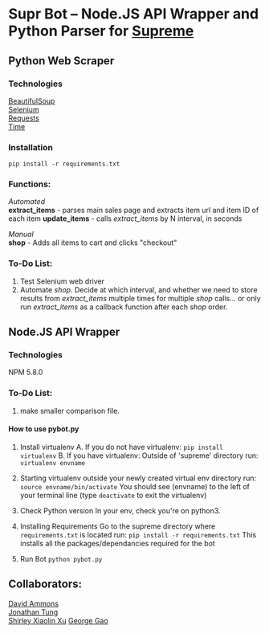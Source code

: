 # Supr Bot – Node.JS API Wrapper and Python Parser for [Supreme](https://www.supremenewyork.com)

## Python Web Scraper

### Technologies
[BeautifulSoup](https://www.crummy.com/software/BeautifulSoup/bs4/doc/)  
[Selenium](https://www.seleniumhq.org/)  
[Requests](http://docs.python-requests.org/en/master/)  
[Time](https://docs.python.org/2/library/time.html)

### Installation
`pip install -r requirements.txt`

### Functions:

*Automated*  
**extract_items** - parses main sales page and extracts item url and item ID of each item
**update_items** - calls *extract_items* by N interval, in seconds

*Manual*  
**shop** - Adds all items to cart and clicks "checkout"

### To-Do List:
1. Test Selenium web driver
2. Automate *shop*. Decide at which interval, and whether we need to store results from *extract_items* multiple times for multiple *shop* calls... or only run *extract_items* as a callback function after each *shop* order.

## Node.JS API Wrapper

### Technologies
NPM 5.8.0

### To-Do List:
1. make smaller comparison file. 

#### How to use pybot.py

1. Install virtualenv
		A. If you do not have virtualenv:
			`pip install virtualenv`
		B. If you have virtualenv:
			Outside of 'supreme' directory run: `virtualenv envname`

2. Starting virtualenv
		outside your newly created virtual env directory run: `source envname/bin/activate`
		You should see (envname) to the left of your terminal line
		(type `deactivate` to exit the virtualenv)

3. Check Python version
		In your env, check you're on python3.

4. Installing Requirements
		Go to the supreme directory where `requirements.txt` is located
		run: `pip install -r requirements.txt`
		This installs all the packages/dependancies required for the bot

5. Run Bot
		`python pybot.py`

## Collaborators: 
[David Ammons](https://github.com/dammo001)  
[Jonathan Tung](https://github.com/jtung23)  
[Shirley Xiaolin Xu](https://github.com/xiaolin-ninja)
[George Gao](https://github.com/gegao0124)
